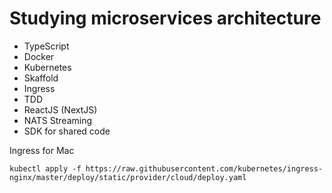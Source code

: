 # Studying microservices architecture

- TypeScript
- Docker
- Kubernetes
- Skaffold
- Ingress
- TDD
- ReactJS (NextJS)
- NATS Streaming
- SDK for shared code

Ingress for Mac

```
kubectl apply -f https://raw.githubusercontent.com/kubernetes/ingress-nginx/master/deploy/static/provider/cloud/deploy.yaml
```
